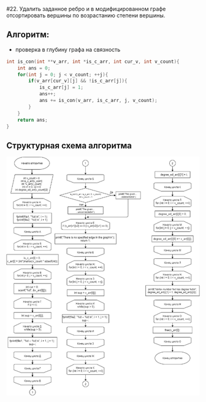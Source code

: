 #22. Удалить заданное ребро и в модифицированном графе отсортировать вершины по возрастанию степени вершины.


## Алгоритм:

- проверка в глубину графа на связность

``` C
int is_con(int **v_arr, int *is_c_arr, int cur_v, int v_count){
    int ans = 0;
    for(int j = 0; j < v_count; ++j){
        if(v_arr[cur_v][j] && !is_c_arr[j]){
            is_c_arr[j] = 1;
            ans++;
            ans += is_con(v_arr, is_c_arr, j, v_count);
        }
    }
    return ans;
}

```



## Структурная схема алгоритма

![Alt-текст](https://github.com/KirillKhus/dz4-3sem/blob/main/diagram.jpg)
